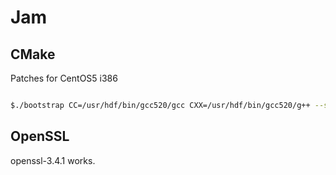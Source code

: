 # Jam

## CMake

Patches for CentOS5 i386 

```bash

$./bootstrap CC=/usr/hdf/bin/gcc520/gcc CXX=/usr/hdf/bin/gcc520/g++ --system-curl --prefix=/mnt/scr1/hyoklee

```

## OpenSSL

openssl-3.4.1 works.
